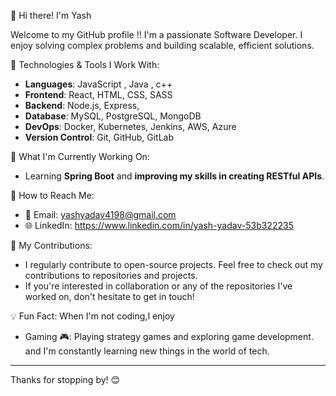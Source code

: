 👋 Hi there! I'm Yash

Welcome to my GitHub profile !! I'm a passionate Software Developer. I enjoy solving complex problems and building scalable, efficient solutions. 

 🚀 Technologies & Tools I Work With:
- **Languages**: JavaScript , Java , c++ 
- **Frontend**: React, HTML, CSS, SASS
- **Backend**: Node.js, Express, 
- **Database**: MySQL, PostgreSQL, MongoDB
- **DevOps**: Docker, Kubernetes, Jenkins, AWS, Azure
- **Version Control**: Git, GitHub, GitLab

🌱 What I'm Currently Working On:
- Learning **Spring Boot** and **improving my skills in creating RESTful APIs**.

 📝 How to Reach Me:
- 📧 Email: yashyadav4198@gmail.com
- 🌐 LinkedIn: https://www.linkedin.com/in/yash-yadav-53b322235


 🔧 My Contributions:
- I regularly contribute to open-source projects. Feel free to check out my contributions to repositories and projects.
- If you're interested in collaboration or any of the repositories I've worked on, don't hesitate to get in touch!

💡 Fun Fact:
When I'm not coding,I enjoy 
- Gaming 🎮: Playing strategy games and exploring game development. and I'm constantly learning new things in the world of tech.

---


Thanks for stopping by! 😊


